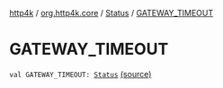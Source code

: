 [http4k](../../index.md) / [org.http4k.core](../index.md) / [Status](index.md) / [GATEWAY_TIMEOUT](./-g-a-t-e-w-a-y_-t-i-m-e-o-u-t.md)

# GATEWAY_TIMEOUT

`val GATEWAY_TIMEOUT: `[`Status`](index.md) [(source)](https://github.com/http4k/http4k/blob/master/http4k-core/src/main/kotlin/org/http4k/core/Status.kt#L62)